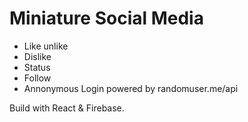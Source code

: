 # Miniature Social Media 

- Like unlike 
- Dislike 
- Status
- Follow
- Annonymous Login powered by randomuser.me/api

Build with React & Firebase. 
